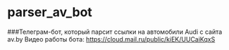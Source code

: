 # parser_av_bot
###Телеграм-бот, который парсит ссылки на автомобили Audi с сайта av.by
Видео работы бота: https://cloud.mail.ru/public/kiEK/UUCaiKqxS

